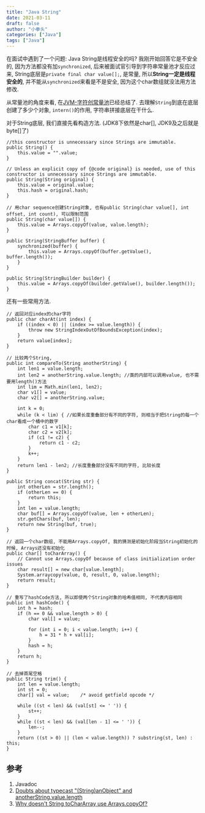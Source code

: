 ```yaml
---
title: "Java String"
date: 2021-03-11
draft: false
author: "小拳头"
categories: ["Java"]
tags: ["Java"]
---
```


在面试中遇到了一个问题: Java String是线程安全的吗? 我刚开始回答它是不安全的, 因为方法都没有加`synchronized`, 后来被面试官引导到字符串常量池才反应过来, String底层是`private final char value[];`, 是常量, 所以**String一定是线程安全的**, 并不能从`synchronized`来看是不是安全, 因为这个char数组就没法用方法修改.

从常量池的角度来看, 在[JVM-字符创常量池](https://huanruiz.github.io/post/jvm/8_%E5%AD%97%E7%AC%A6%E4%B8%B2%E5%B8%B8%E9%87%8F%E6%B1%A0/)已经总结了. 去理解`String`到底在底层创建了多少个对象, `intern()`的作用, 字符串拼接底层在干什么.

对于String底层, 我们直接先看构造方法. (JDK8下依然是char[], JDK9及之后就是byte[]了)
```
//this constructor is unnecessary since Strings are immutable.
public String() {
    this.value = "".value;
}

// Unless an explicit copy of {@code original} is needed, use of this constructor is unnecessary since Strings are immutable.
public String(String original) {
    this.value = original.value;
    this.hash = original.hash;
}

// 用char sequence创建String对象, 也有public String(char value[], int offset, int count), 可以限制范围
public String(char value[]) {
    this.value = Arrays.copyOf(value, value.length);
}

public String(StringBuffer buffer) {
    synchronized(buffer) {
        this.value = Arrays.copyOf(buffer.getValue(), buffer.length());
    }
}

public String(StringBuilder builder) {
    this.value = Arrays.copyOf(builder.getValue(), builder.length());
}
```

还有一些常用方法.
```
// 返回对应index的char字符
public char charAt(int index) {
    if ((index < 0) || (index >= value.length)) {
        throw new StringIndexOutOfBoundsException(index);
    }
    return value[index];
}

// 比较两个String, 
public int compareTo(String anotherString) {
    int len1 = value.length;
    int len2 = anotherString.value.length; //类的内部可以调用value, 也不需要用length()方法
    int lim = Math.min(len1, len2);
    char v1[] = value;
    char v2[] = anotherString.value;

    int k = 0;
    while (k < lim) { //如果长度重叠部分有不同的字符, 则相当于把String的每一个char看成一个桶中的数字
        char c1 = v1[k];
        char c2 = v2[k];
        if (c1 != c2) {
            return c1 - c2;
        }
        k++;
    }
    return len1 - len2; //长度重叠部分没有不同的字符, 比较长度
}

public String concat(String str) {
    int otherLen = str.length();
    if (otherLen == 0) {
        return this;
    }
    int len = value.length;
    char buf[] = Arrays.copyOf(value, len + otherLen);
    str.getChars(buf, len);
    return new String(buf, true);
}

// 返回一个char数组, 不能用Arrays.copyOf, 我的猜测是初始化阶段当String初始化的时候, Arrays还没有初始化
public char[] toCharArray() {
    // Cannot use Arrays.copyOf because of class initialization order issues
    char result[] = new char[value.length];
    System.arraycopy(value, 0, result, 0, value.length);
    return result;
}

// 重写了hashCode方法, 所以即使两个String对象的哈希值相同, 不代表内容相同
public int hashCode() {
    int h = hash;
    if (h == 0 && value.length > 0) {
        char val[] = value;

        for (int i = 0; i < value.length; i++) {
            h = 31 * h + val[i];
        }
        hash = h;
    }
    return h;
}

// 去掉首尾空格
public String trim() {
    int len = value.length;
    int st = 0;
    char[] val = value;    /* avoid getfield opcode */

    while ((st < len) && (val[st] <= ' ')) {
        st++;
    }
    while ((st < len) && (val[len - 1] <= ' ')) {
        len--;
    }
    return ((st > 0) || (len < value.length)) ? substring(st, len) : this;
}
```

## 参考
1. Javadoc
2. [Doubts about typecast "(String)anObject" and anotherString.value.length](https://stackoverflow.com/questions/57508759/doubts-about-typecast-stringanobject-and-anotherstring-value-length)
3. [Why doesn't String toCharArray use Arrays.copyOf?](https://stackoverflow.com/questions/49715328/why-doesnt-string-tochararray-use-arrays-copyof)
